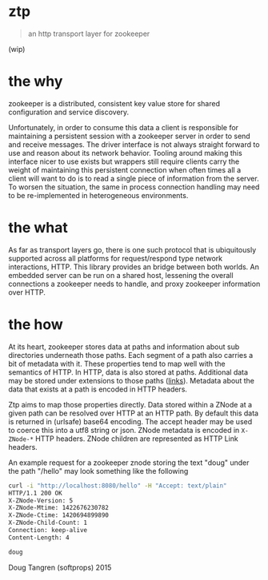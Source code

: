# ztp

> an http transport layer for zookeeper

(wip)

# the why

zookeeper is a distributed, consistent key value store for shared configuration and service discovery.

Unfortunately, in order to consume this data a client is responsible for maintaining a persistent session with a zookeeper
server in order to send and receive messages. The driver interface is not always straight forward to use and reason about its network behavior.
Tooling around making this interface nicer to use exists but wrappers still require clients carry the weight of maintaining this persistent connection when often times all a client will want to do is to read a single piece of information from the server. To worsen the situation, the same in process connection handling may need to be re-implemented in heterogeneous environments.

# the what

As far as transport layers go, there is one such protocol that is ubiquitously supported across all platforms for request/respond type network interactions, HTTP. This library provides an bridge between both worlds. An embedded server can be run on a shared host, lessening the overall connections a zookeeper needs to handle, and proxy zookeeper information over HTTP.

# the how

At its heart, zookeeper stores data at paths and information about sub directories underneath those paths. Each segment of a path also carries a bit
of metadata with it. These properties tend to map well with the semantics of HTTP. In HTTP, data is also stored at paths. Additional data may be stored under extensions to those paths ([links](https://tools.ietf.org/html/rfc5988)). Metadata about the data that exists at a path is encoded in HTTP headers.

Ztp aims to map those properties directly. Data stored within a ZNode at a given path can be resolved over HTTP at an HTTP path. By default this data is returned in (urlsafe) base64 encoding. The accept header may be used to coerce this into a utf8 string or json. ZNode metadata is encoded in `X-ZNode-*` HTTP headers. ZNode children are represented as HTTP Link headers.

An example request for a zookeeper znode storing the text "doug" under the path "/hello" may look something like the following

```bash
curl -i "http://localhost:8080/hello" -H "Accept: text/plain"
HTTP/1.1 200 OK
X-ZNode-Version: 5
X-ZNode-Mtime: 1422676230782
X-ZNode-Ctime: 1420694899890
X-ZNode-Child-Count: 1
Connection: keep-alive
Content-Length: 4

doug
```


Doug Tangren (softprops) 2015
